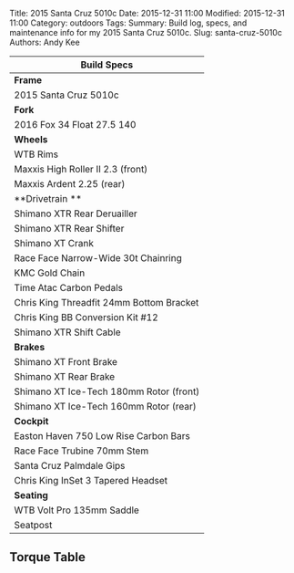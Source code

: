 Title: 2015 Santa Cruz 5010c 
Date: 2015-12-31 11:00
Modified: 2015-12-31 11:00
Category: outdoors
Tags:
Summary: Build log, specs, and maintenance info for my 2015 Santa Cruz 5010c.
Slug: santa-cruz-5010c 
Authors: Andy Kee

| Build Specs      |
| ---------------- |
| **Frame**        |
| 2015 Santa Cruz 5010c |
| **Fork** |
| 2016 Fox 34 Float 27.5 140 |
| **Wheels** |
| WTB Rims |
| Maxxis High Roller II 2.3 (front) |
| Maxxis Ardent 2.25 (rear) |
| **Drivetrain ** |
| Shimano XTR Rear Deruailler |
| Shimano XTR Rear Shifter |
| Shimano XT Crank |
| Race Face Narrow-Wide 30t Chainring |
| KMC Gold Chain |
| Time Atac Carbon Pedals |
| Chris King Threadfit 24mm Bottom Bracket |
| Chris King BB Conversion Kit #12 |
| Shimano XTR Shift Cable |
| **Brakes** |
| Shimano XT Front Brake |
| Shimano XT Rear Brake |
| Shimano XT Ice-Tech 180mm Rotor (front) |
| Shimano XT Ice-Tech 160mm Rotor (rear) |
| **Cockpit** |
| Easton Haven 750 Low Rise Carbon Bars |
| Race Face Trubine 70mm Stem |
| Santa Cruz Palmdale Gips |
| Chris King InSet 3 Tapered Headset |
| **Seating** |
| WTB Volt Pro 135mm Saddle |
| Seatpost |

## Torque Table
